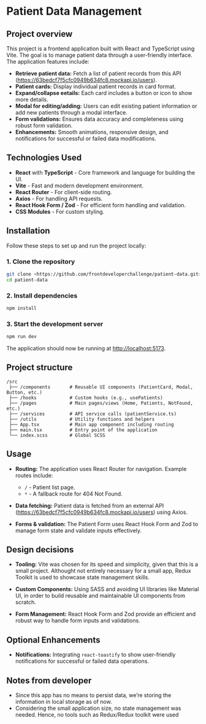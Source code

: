 # Patient Data Management

## Project overview

This project is a frontend application built with React and TypeScript using Vite.
The goal is to manage patient data through a user-friendly interface.
The application features include:

- **Retrieve patient data:** Fetch a list of patient records from this API (https://63bedcf7f5cfc0949b634fc8.mockapi.io/users).
- **Patient cards:** Display individual patient records in card format.
- **Expand/collapse eetails:** Each card includes a button or icon to show more details.
- **Modal for editing/adding:** Users can edit existing patient information or add new patients through a modal interface.
- **Form validations:** Ensures data accuracy and completeness using robust form validation.
- **Enhancements:** Smooth animations, responsive design, and notifications for successful or failed data modifications.

## Technologies Used

- **React** with **TypeScript** - Core framework and language for building the UI.
- **Vite** - Fast and modern development environment.
- **React Router** - For client-side routing.
- **Axios** - For handling API requests.
- **React Hook Form / Zod** - For efficient form handling and validation.
- **CSS Modules** - For custom styling.

## Installation

Follow these steps to set up and run the project locally:

### 1. Clone the repository

```sh
git clone <https://github.com/frontdeveloperchallenge/patient-data.git>
cd patient-data
```

### 2. Install dependencies

```sh
npm install
```

### 3. Start the development server

```sh
npm run dev
```

The application should now be running at [http://localhost:5173](http://localhost:5173).

## Project structure

```
/src
 ├── /components       # Reusable UI components (PatientCard, Modal, Button, etc.)
 ├── /hooks            # Custom hooks (e.g., usePatients)
 ├── /pages            # Main pages/views (Home, Patients, NotFound, etc.)
 ├── /services         # API service calls (patientService.ts)
 ├── /utils            # Utility functions and helpers
 ├── App.tsx           # Main app component including routing
 ├── main.tsx          # Entry point of the application
 └── index.scss        # Global SCSS
```

## Usage

- **Routing:**
The application uses React Router for navigation. Example routes include:
  - `/` - Patient list page.
  - `*` - A fallback route for 404 Not Found.

- **Data fetching:**
  Patient data is fetched from an external API (https://63bedcf7f5cfc0949b634fc8.mockapi.io/users) using Axios.

- **Forms & validation:**
  The Patient Form uses React Hook Form and Zod to manage form state and validate inputs effectively.

## Design decisions

- **Tooling:**
  Vite was chosen for its speed and simplicity, given that this is a small project. Althought not entirely necessary for a small app, Redux Toolkit is used to showcase state management skills.

- **Custom Components:**
  Using SASS and avoiding UI libraries like Material UI, in order to build reusable and maintainable UI components from scratch.

- **Form Management:**
  React Hook Form and Zod provide an efficient and robust way to handle form inputs and validations.

## Optional Enhancements

- **Notifications:**
  Integrating `react-toastify` to show user-friendly notifications for successful or failed data operations.

## Notes from developer
  - Since this app has no means to persist data, we’re storing the information in local storage as of now.
  - Considering the small application size, no state management was needed. Hence, no tools such as Redux/Redux toolkit were used
